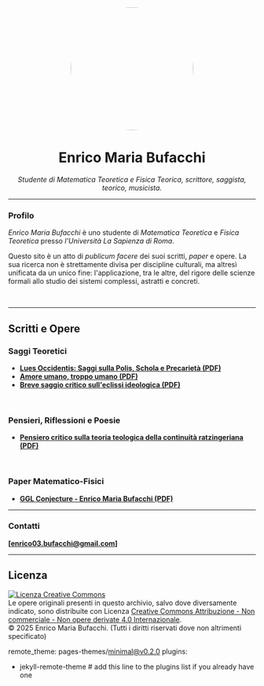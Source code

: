<div align="center">

<img src="ritratto.jpg" width="250px" style="border-radius: 50%;"> 

# Enrico Maria Bufacchi

*Studente di Matematica Teoretica e Fisica Teorica, scrittore, saggista, teorico, musicista.*
</div>

---

### Profilo

_Enrico Maria Bufacchi_ è uno studente di _Matematica Teoretica_ e _Fisica Teoretica_ presso _l'Università La Sapienza di Roma_.

Questo sito è un atto di _publicum facere_ dei suoi scritti, _paper_ e opere. La sua ricerca non è strettamente divisa per discipline culturali, ma altresì unificata da un unico fine: l'applicazione, tra le altre, del rigore delle scienze formali allo studio dei sistemi complessi, astratti e concreti.

<br>

---

## Scritti e Opere

### Saggi Teoretici

* [**Lues Occidentis: Saggi sulla Polis, Schola e Precarietà (PDF)**](Lues_Occidentis.pdf)
* [**Amore umano, troppo umano (PDF)**](Amore_Umano_Troppo_Umano.pdf)
* [**Breve saggio critico sull'eclissi ideologica (PDF)**](Saggio_Critico_sull'Eclissi_Ideologica.pdf)

<br>

### Pensieri, Riflessioni e Poesie

* [**Pensiero critico sulla teoria teologica della continuità ratzingeriana (PDF)**](Pensiero_Sulla_Teoria_Ratzingeriana.pdf)

<br>

### Paper Matematico-Fisici

* [**GGL Conjecture - Enrico Maria Bufacchi (PDF)**](GGL_Conjecture.pdf)

---

### Contatti

**[enrico03.bufacchi@gmail.com]**

---

## Licenza

<a rel="license" href="http://creativecommons.org/licenses/by-nc-nd/4.0/">
    <img alt="Licenza Creative Commons" style="border-width:0" src="https://i.creativecommons.org/l/by-nc-nd/4.0/88x31.png" />
</a>
<br />
Le opere originali presenti in questo archivio, salvo dove diversamente indicato, sono distribuite con Licenza <a rel="license" href="http://creativecommons.org/licenses/by-nc-nd/4.0/">Creative Commons Attribuzione - Non commerciale - Non opere derivate 4.0 Internazionale</a>.
<br>
© 2025 Enrico Maria Bufacchi. (Tutti i diritti riservati dove non altrimenti specificato)

remote_theme: pages-themes/minimal@v0.2.0
plugins:
- jekyll-remote-theme # add this line to the plugins list if you already have one
